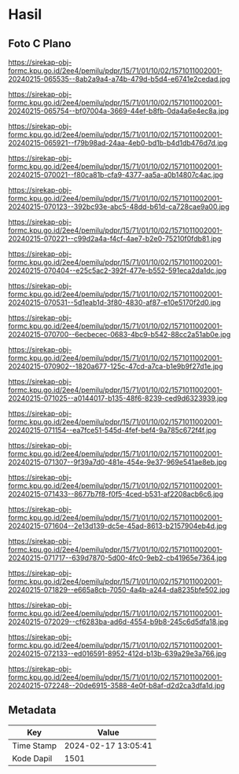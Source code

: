 # Hasil

## Foto C Plano

https://sirekap-obj-formc.kpu.go.id/2ee4/pemilu/pdpr/15/71/01/10/02/1571011002001-20240215-065535--8ab2a9a4-a74b-479d-b5d4-e6741e2cedad.jpg

https://sirekap-obj-formc.kpu.go.id/2ee4/pemilu/pdpr/15/71/01/10/02/1571011002001-20240215-065754--bf07004a-3669-44ef-b8fb-0da4a6e4ec8a.jpg

https://sirekap-obj-formc.kpu.go.id/2ee4/pemilu/pdpr/15/71/01/10/02/1571011002001-20240215-065921--f79b98ad-24aa-4eb0-bd1b-b4d1db476d7d.jpg

https://sirekap-obj-formc.kpu.go.id/2ee4/pemilu/pdpr/15/71/01/10/02/1571011002001-20240215-070021--f80ca81b-cfa9-4377-aa5a-a0b14807c4ac.jpg

https://sirekap-obj-formc.kpu.go.id/2ee4/pemilu/pdpr/15/71/01/10/02/1571011002001-20240215-070123--392bc93e-abc5-48dd-b61d-ca728cae9a00.jpg

https://sirekap-obj-formc.kpu.go.id/2ee4/pemilu/pdpr/15/71/01/10/02/1571011002001-20240215-070221--c99d2a4a-f4cf-4ae7-b2e0-75210f0fdb81.jpg

https://sirekap-obj-formc.kpu.go.id/2ee4/pemilu/pdpr/15/71/01/10/02/1571011002001-20240215-070404--e25c5ac2-392f-477e-b552-591eca2da1dc.jpg

https://sirekap-obj-formc.kpu.go.id/2ee4/pemilu/pdpr/15/71/01/10/02/1571011002001-20240215-070531--5d1eab1d-3f80-4830-af87-e10e5170f2d0.jpg

https://sirekap-obj-formc.kpu.go.id/2ee4/pemilu/pdpr/15/71/01/10/02/1571011002001-20240215-070700--6ecbecec-0683-4bc9-b542-88cc2a51ab0e.jpg

https://sirekap-obj-formc.kpu.go.id/2ee4/pemilu/pdpr/15/71/01/10/02/1571011002001-20240215-070902--1820a677-125c-47cd-a7ca-b1e9b9f27d1e.jpg

https://sirekap-obj-formc.kpu.go.id/2ee4/pemilu/pdpr/15/71/01/10/02/1571011002001-20240215-071025--a0144017-b135-48f6-8239-ced9d6323939.jpg

https://sirekap-obj-formc.kpu.go.id/2ee4/pemilu/pdpr/15/71/01/10/02/1571011002001-20240215-071154--ea7fce51-545d-4fef-bef4-9a785c672f4f.jpg

https://sirekap-obj-formc.kpu.go.id/2ee4/pemilu/pdpr/15/71/01/10/02/1571011002001-20240215-071307--9f39a7d0-481e-454e-9e37-969e541ae8eb.jpg

https://sirekap-obj-formc.kpu.go.id/2ee4/pemilu/pdpr/15/71/01/10/02/1571011002001-20240215-071433--8677b7f8-f0f5-4ced-b531-af2208acb6c6.jpg

https://sirekap-obj-formc.kpu.go.id/2ee4/pemilu/pdpr/15/71/01/10/02/1571011002001-20240215-071604--2e13d139-dc5e-45ad-8613-b2157904eb4d.jpg

https://sirekap-obj-formc.kpu.go.id/2ee4/pemilu/pdpr/15/71/01/10/02/1571011002001-20240215-071717--639d7870-5d00-4fc0-9eb2-cb41965e7364.jpg

https://sirekap-obj-formc.kpu.go.id/2ee4/pemilu/pdpr/15/71/01/10/02/1571011002001-20240215-071829--e665a8cb-7050-4a4b-a244-da8235bfe502.jpg

https://sirekap-obj-formc.kpu.go.id/2ee4/pemilu/pdpr/15/71/01/10/02/1571011002001-20240215-072029--cf6283ba-ad6d-4554-b9b8-245c6d5dfa18.jpg

https://sirekap-obj-formc.kpu.go.id/2ee4/pemilu/pdpr/15/71/01/10/02/1571011002001-20240215-072133--ed016591-8952-412d-b13b-639a29e3a766.jpg

https://sirekap-obj-formc.kpu.go.id/2ee4/pemilu/pdpr/15/71/01/10/02/1571011002001-20240215-072248--20de6915-3588-4e0f-b8af-d2d2ca3dfa1d.jpg


## Metadata

| Key        | Value               |
| ---------- | ------------------- |
| Time Stamp | 2024-02-17 13:05:41 |
| Kode Dapil | 1501                |



